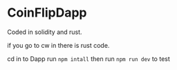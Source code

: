 # CoinFlipDapp
Coded in solidity and rust. 

if you go to cw in there is rust code. 

cd in to Dapp run ` npm intall ` 
then run ` npm run dev ` to test 
